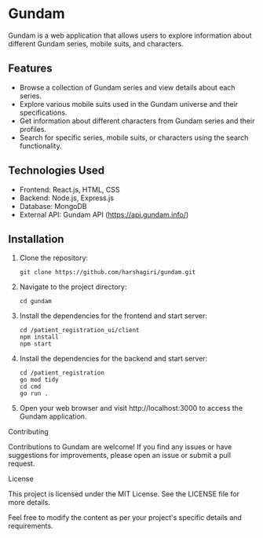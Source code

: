 # Gundam

Gundam is a web application that allows users to explore information about different Gundam series, mobile suits, and characters.

## Features

- Browse a collection of Gundam series and view details about each series.
- Explore various mobile suits used in the Gundam universe and their specifications.
- Get information about different characters from Gundam series and their profiles.
- Search for specific series, mobile suits, or characters using the search functionality.

## Technologies Used

- Frontend: React.js, HTML, CSS
- Backend: Node.js, Express.js
- Database: MongoDB
- External API: Gundam API (https://api.gundam.info/)

## Installation

1. Clone the repository:

   ```shell
   git clone https://github.com/harshagiri/gundam.git

2. Navigate to the project directory:
    ```shell
    cd gundam

3. Install the dependencies for the frontend and start server:
    ```shell
    cd /patient_registration_ui/client
    npm install
    npm start

4. Install the dependencies for the backend and start server:
    ```shell
    cd /patient_registration
    go mod tidy
    cd cmd
    go run .

5. Open your web browser and visit http://localhost:3000 to access the Gundam application.

Contributing

Contributions to Gundam are welcome! If you find any issues or have suggestions for improvements, please open an issue or submit a pull request.

License

This project is licensed under the MIT License. See the LICENSE file for more details.

Feel free to modify the content as per your project's specific details and requirements.
